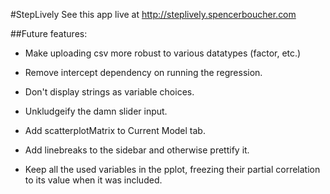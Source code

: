 #StepLively
See this app live at http://steplively.spencerboucher.com

##Future features:

* Make uploading csv more robust to various datatypes (factor, etc.)

* Remove intercept dependency on running the regression.

* Don't display strings as variable choices.

* Unkludgeify the damn slider input.

* Add scatterplotMatrix to Current Model tab.

* Add linebreaks to the sidebar and otherwise prettify it.

* Keep all the used variables in the pplot, freezing their partial correlation to its value when it was included.
